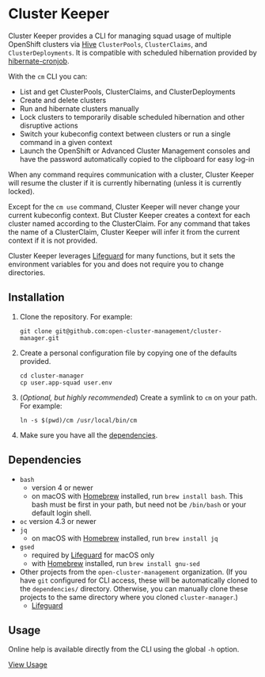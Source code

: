 # Cluster Keeper

Cluster Keeper provides a CLI for managing squad usage of multiple OpenShift clusters via [Hive](https://github.com/openshift/hive) `ClusterPools`, `ClusterClaims`, and `ClusterDeployments`. It is compatible with scheduled hibernation provided by [hibernate-cronjob](https://github.com/open-cluster-management/hibernate-cronjob).

With the `cm` CLI you can:
- List and get ClusterPools, ClusterClaims, and ClusterDeployments
- Create and delete clusters
- Run and hibernate clusters manually
- Lock clusters to temporarily disable scheduled hibernation and other disruptive actions
- Switch your kubeconfig context between clusters or run a single command in a given context
- Launch the OpenShift or Advanced Cluster Management consoles and have the password automatically copied to the clipboard for easy log-in

When any command requires communication with a cluster, Cluster Keeper will resume the cluster if it is currently hibernating (unless it is currently locked).

Except for the `cm use` command, Cluster Keeper will never change your current kubeconfig context. But Cluster Keeper creates a context for each cluster named according to the ClusterClaim. For any command that takes the name of a ClusterClaim, Cluster Keeper will infer it from the current context if it is not provided.

Cluster Keeper leverages [Lifeguard](https://github.com/open-cluster-management/lifeguard) for many functions, but it sets the environment variables for you and does not require you to change directories.

## Installation

1. Clone the repository. For example:
   ```
   git clone git@github.com:open-cluster-management/cluster-manager.git
   ```
1. Create a personal configuration file by copying one of the defaults provided.
   ```
   cd cluster-manager
   cp user.app-squad user.env
   ```
1. (_Optional, but highly recommended_) Create a symlink to `cm` on your path. For example:
   ```
   ln -s $(pwd)/cm /usr/local/bin/cm
   ```
1. Make sure you have all the [dependencies](#dependencies).

## Dependencies

- `bash` 
   - version 4 or newer
   - on macOS with [Homebrew](https://brew.sh/) installed, run `brew install bash`. This bash must be first in your path, but need not be `/bin/bash` or your default login shell.
- `oc` version 4.3 or newer
- `jq`
  - on macOS with [Homebrew](https://brew.sh/) installed, run `brew install jq`
- `gsed`
  - required by [Lifeguard](https://github.com/open-cluster-management/lifeguard) for macOS only
  - with [Homebrew](https://brew.sh/) installed, run `brew install gnu-sed`
- Other projects from the `open-cluster-management` organization. (If you have `git` configured for CLI access, these will be automatically cloned to the `dependencies/` directory. Otherwise, you can manually clone these projects to the same directory where you cloned `cluster-manager`.)
  - [Lifeguard](https://github.com/open-cluster-management/lifeguard)

## Usage

Online help is available directly from the CLI using the global `-h` option.

[View Usage](./USAGE.md)
